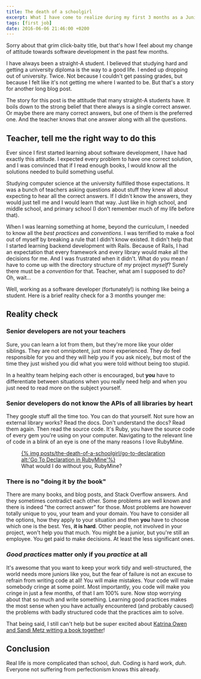 ```yaml
---
title: The death of a schoolgirl
excerpt: What I have come to realize during my first 3 months as a Junior Ruby Developer.
tags: [first job]
date: 2016-06-06 21:46:00 +0200
---
```


Sorry about that grim click-baity title, but that's how I feel about my change of attitude towards software development in the past few months. 

I have always been a straight-A student. I believed that studying hard and getting a university diploma is the way to a good life. I ended up dropping out of university. Twice. Not because I couldn't get passing grades, but because I felt like it's not getting me where I wanted to be. But that's a story for another long blog post.

The story for this post is the attitude that many straight-A students have. It boils down to the strong belief that there always is a single correct answer. Or maybe there are many correct answers, but one of them is the preferred one. And the teacher knows that one answer along with all the questions.

## Teacher, tell me the right way to do this

Ever since I first started learning about software development, I have had exactly this attitude. I expected every problem to have one correct solution, and I was convinced that if I read enough books, I would know all the solutions needed to build something useful.

Studying computer science at the university fulfilled those expectations. It was a bunch of teachers asking questions about stuff they knew all about expecting to hear all the correct answers. If I didn't know the answers, they would just tell me and I would learn that way. Just like in high school, and middle school, and primary school (I don't remember much of my life before that).

When I was learning something at home, beyond the curriculum, I needed to know all the *best practices* and *conventions*. I was terrified to make a fool out of myself by breaking a rule that I didn't know existed. It didn't help that I started learning backend development with Rails. Because of Rails, I had an expectation that every framework and every library would make all the decisions for me. And I was frustrated when it didn't. What do you mean *I* have to come up with the directory structure of *my* project *myself*? Surely there must be a *convention* for that. Teacher, what am I supposed to do? Oh, wait...

Well, working as a software developer (fortunately!) is nothing like being a student. Here is a brief reality check for a 3 months younger me:

## Reality check

### Senior developers are not your teachers

Sure, you can learn a lot from them, but they're more like your older siblings. They are not omnipotent, just more experienced. They do feel responsible for you and they will help you if you ask nicely, but most of the time they just wished you did what you were told without being too stupid.

In a healthy team helping each other is encouraged, but **you** have to differentiate between situations when you really need help and when you just need to read more on the subject yourself.

### Senior developers do not know the APIs of all libraries by heart

They google stuff all the time too. You can do that yourself. Not sure how an external library works? Read the docs. Don't understand the docs? Read them again. Then read the source code. It's Ruby, you have the source code of every gem you're using on your computer. Navigating to the relevant line of code in a blink of an eye is one of the many reasons I love RubyMine. 

<figure>
<a href='{% asset_path posts/the-death-of-a-schoolgirl/go-to-declaration %}'>
{% img posts/the-death-of-a-schoolgirl/go-to-declaration alt:'Go To Declaration in RubyMine'%}
</a>
<figcaption>What would I do without you, RubyMine?</figcaption>
</figure>


### There is no "doing it by *the* book"

There are many books, and blog posts, and Stack Overflow answers. And they sometimes contradict each other. Some problems are well known and there is indeed "the correct answer" for those. Most problems are however totally unique to you, your team and your domain. You have to consider all the options, how they apply to your situation and then **you** have to choose which one is the best. Yes, **it is hard**. Other people, not involved in your project, won't help you that much. You might be a junior, but you're still an employee. You get paid to make decisions. At least the less significant ones.

### *Good practices* matter only if you *practice* at all

It's awesome that you want to keep your work tidy and well-structured, the world needs more juniors like you, but the fear of failure is not an excuse to refrain from writing code at all! You will make mistakes. Your code will make somebody cringe at some point. Most importantly, you code will make you cringe in just a few months, of that I am 100% sure. Now stop worrying about that so much and write something. Learning good practices makes the most sense when you have actually encountered (and probably caused) the problems with badly structured code that the practices aim to solve.

That being said, I still can't help but be super excited about [Katrina Owen and Sandi Metz witting a book together](http://signup.99bottlesbook.com/)!

## Conclusion

Real life is more complicated than school, *duh*. Coding is hard work, *duh*. Everyone not suffering from perfectionism knows this already.
